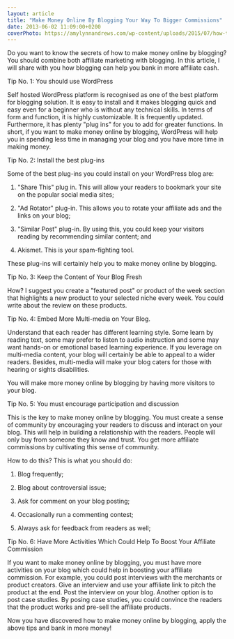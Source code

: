 ```yaml
---
layout: article
title: "Make Money Online By Blogging Your Way To Bigger Commissions"
date: 2013-06-02 11:09:00+0200
coverPhoto: https://amylynnandrews.com/wp-content/uploads/2015/07/how-to-make-money-blogging-m.jpg
---
```


Do you want to know the secrets of how to make money online by blogging? You should combine both affiliate marketing with blogging. In this article, I will share with you how blogging can help you bank in more affiliate cash.

Tip No. 1: You should use WordPress

Self hosted WordPress platform is recognised as one of the best platform for blogging solution. It is easy to install and it makes blogging quick and easy even for a beginner who is without any technical skills. In terms of form and function, it is highly customizable. It is frequently updated. Furthermore, it has plenty "plug ins" for you to add for greater functions. In short, if you want to make money online by blogging, WordPress will help you in spending less time in managing your blog and you have more time in making money.

Tip No. 2: Install the best plug-ins

Some of the best plug-ins you could install on your WordPress blog are:

1. "Share This" plug in. This will allow your readers to bookmark your site on the popular social media sites;

2. "Ad Rotator" plug-in. This allows you to rotate your affiliate ads and the links on your blog;

3. "Similar Post" plug-in. By using this, you could keep your visitors reading by recommending similar content; and

4. Akismet. This is your spam-fighting tool.

These plug-ins will certainly help you to make money online by blogging.

Tip No. 3: Keep the Content of Your Blog Fresh

How? I suggest you create a "featured post" or product of the week section that highlights a new product to your selected niche every week. You could write about the review on these products.

Tip No. 4: Embed More Multi-media on Your Blog.

Understand that each reader has different learning style. Some learn by reading text, some may prefer to listen to audio instruction and some may want hands-on or emotional based learning experience. If you leverage on multi-media content, your blog will certainly be able to appeal to a wider readers. Besides, multi-media will make your blog caters for those with hearing or sights disabilities.

You will make more money online by blogging by having more visitors to your blog.

Tip No. 5: You must encourage participation and discussion

This is the key to make money online by blogging. You must create a sense of community by encouraging your readers to discuss and interact on your blog. This will help in building a relationship with the readers. People will only buy from someone they know and trust. You get more affiliate commissions by cultivating this sense of community.

How to do this? This is what you should do:

1. Blog frequently;

2. Blog about controversial issue;

3. Ask for comment on your blog posting;

4. Occasionally run a commenting contest;

5. Always ask for feedback from readers as well;

Tip No. 6: Have More Activities Which Could Help To Boost Your Affiliate Commission

If you want to make money online by blogging, you must have more activities on your blog which could help in boosting your affiliate commission. For example, you could post interviews with the merchants or product creators. Give an interview and use your affiliate link to pitch the product at the end. Post the interview on your blog. Another option is to post case studies. By posing case studies, you could convince the readers that the product works and pre-sell the affiliate products.

Now you have discovered how to make money online by blogging, apply the above tips and bank in more money!